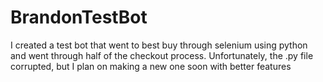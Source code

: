 # BrandonTestBot
I created a test bot that went to best buy through selenium using python and went through half of the checkout process. Unfortunately, the .py file corrupted, but I plan on making a new one soon with better features
